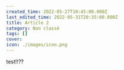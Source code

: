 ```yaml
---
created_time: 2022-05-27T10:45:00.000Z
last_edited_time: 2022-05-31T20:35:00.000Z
title: Article 2
category: Non classé
tags: []
cover: 
icon: ./images/icon.png
---
```

test!!??
